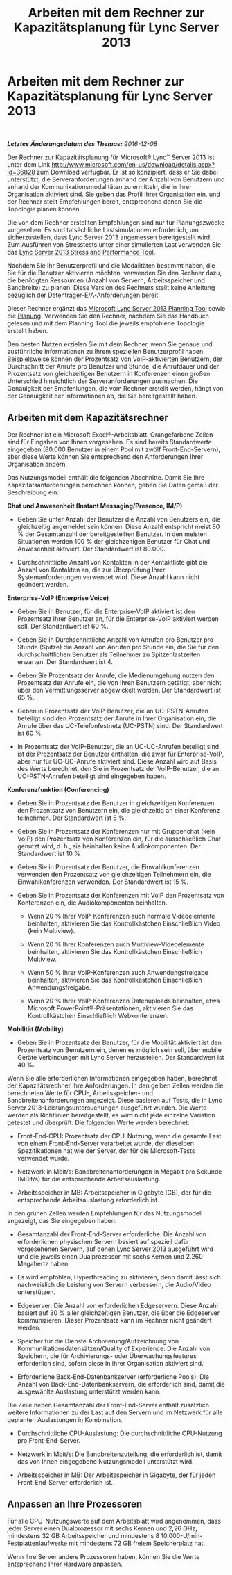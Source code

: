 ﻿---
title: Arbeiten mit dem Rechner zur Kapazitätsplanung für Lync Server 2013
TOCTitle: Arbeiten mit dem Rechner zur Kapazitätsplanung für Lync Server 2013
ms:assetid: e86c1f05-1393-408a-9549-6001572ec50d
ms:mtpsurl: https://technet.microsoft.com/de-de/library/Dn362852(v=OCS.15)
ms:contentKeyID: 56269349
ms.date: 12/10/2016
mtps_version: v=OCS.15
ms.translationtype: HT
---

# Arbeiten mit dem Rechner zur Kapazitätsplanung für Lync Server 2013

 

_**Letztes Änderungsdatum des Themas:** 2016-12-08_

Der Rechner zur Kapazitätsplanung für Microsoft® Lync™ Server 2013 ist unter dem Link <http://www.microsoft.com/en-us/download/details.aspx?id=36828> zum Download verfügbar. Er ist so konzipiert, dass er Sie dabei unterstützt, die Serveranforderungen anhand der Anzahl von Benutzern und anhand der Kommunikationsmodalitäten zu ermitteln, die in Ihrer Organisation aktiviert sind. Sie geben das Profil Ihrer Organisation ein, und der Rechner stellt Empfehlungen bereit, entsprechend denen Sie die Topologie planen können.

Die von dem Rechner erstellten Empfehlungen sind nur für Planungszwecke vorgesehen. Es sind tatsächliche Lastsimulationen erforderlich, um sicherzustellen, dass Lync Server 2013 angemessen bereitgestellt wird. Zum Ausführen von Stresstests unter einer simulierten Last verwenden Sie das [Lync Server 2013 Stress and Performance Tool](http://go.microsoft.com/fwlink/?linkid=282724).

Nachdem Sie Ihr Benutzerprofil und die Modalitäten bestimmt haben, die Sie für die Benutzer aktivieren möchten, verwenden Sie den Rechner dazu, die benötigten Ressourcen (Anzahl von Servern, Arbeitsspeicher und Bandbreite) zu planen. Diese Version des Rechners stellt keine Anleitung bezüglich der Datenträger-E/A-Anforderungen bereit.

Dieser Rechner ergänzt das [Microsoft Lync Server 2013 Planning Tool](http://go.microsoft.com/fwlink/?linkid=282725) sowie die [Planung](lync-server-2013-planning.md). Verwenden Sie den Rechner, nachdem Sie das Handbuch gelesen und mit dem Planning Tool die jeweils empfohlene Topologie erstellt haben.

Den besten Nutzen erzielen Sie mit dem Rechner, wenn Sie genaue und ausführliche Informationen zu Ihrem speziellen Benutzerprofil haben. Beispielsweise können der Prozentsatz von VoIP-aktivierten Benutzern, der Durchschnitt der Anrufe pro Benutzer und Stunde, die Anrufdauer und der Prozentsatz von gleichzeitigen Benutzern in Konferenzen einen großen Unterschied hinsichtlich der Serveranforderungen ausmachen. Die Genauigkeit der Empfehlungen, die vom Rechner erstellt werden, hängt von der Genauigkeit der Informationen ab, die Sie bereitgestellt haben.

## Arbeiten mit dem Kapazitätsrechner

Der Rechner ist ein Microsoft Excel®-Arbeitsblatt. Orangefarbene Zellen sind für Eingaben von Ihnen vorgesehen. Es sind bereits Standardwerte eingegeben (80.000 Benutzer in einem Pool mit zwölf Front-End-Servern), aber diese Werte können Sie entsprechend den Anforderungen Ihrer Organisation ändern.

Das Nutzungsmodell enthält die folgenden Abschnitte. Damit Sie Ihre Kapazitätsanforderungen berechnen können, geben Sie Daten gemäß der Beschreibung ein:

**Chat und Anwesenheit (Instant Messaging/Presence, IM/P)**

  - Geben Sie unter Anzahl der Benutzer die Anzahl von Benutzers ein, die gleichzeitig angemeldet sein können. Diese Anzahl entspricht meist 80 % der Gesamtanzahl der bereitgestellten Benutzer. In den meisten Situationen werden 100 % der gleichzeitigen Benutzer für Chat und Anwesenheit aktiviert. Der Standardwert ist 80.000.

  - Durchschnittliche Anzahl von Kontakten in der Kontaktliste gibt die Anzahl von Kontakten an, die zur Überprüfung Ihrer Systemanforderungen verwendet wird. Diese Anzahl kann nicht geändert werden.

**Enterprise-VoIP (Enterprise Voice)**

  - Geben Sie in Benutzer, für die Enterprise-VoIP aktiviert ist den Prozentsatz Ihrer Benutzer an, für die Enterprise-VoIP aktiviert werden soll. Der Standardwert ist 60 %.

  - Geben Sie in Durchschnittliche Anzahl von Anrufen pro Benutzer pro Stunde (Spitze) die Anzahl von Anrufen pro Stunde ein, die Sie für den durchschnittlichen Benutzer als Teilnehmer zu Spitzenlastzeiten erwarten. Der Standardwert ist 4.

  - Geben Sie Prozentsatz der Anrufe, die Medienumgehung nutzen den Prozentsatz der Anrufe ein, die von Ihren Benutzern getätigt, aber nicht über den Vermittlungsserver abgewickelt werden. Der Standardwert ist 65 %.

  - Geben in Prozentsatz der VoIP-Benutzer, die an UC-PSTN-Anrufen beteiligt sind den Prozentsatz der Anrufe in Ihrer Organisation ein, die Anrufe über das UC-Telefonfestnetz (UC-PSTN) sind. Der Standardwert ist 60 %

  - In Prozentsatz der VoIP-Benutzer, die an UC-UC-Anrufen beteiligt sind ist der Prozentsatz der Benutzer enthalten, die zwar für Enterprise-VoIP, aber nur für UC-UC-Anrufe aktiviert sind. Diese Anzahl wird auf Basis des Werts berechnet, den Sie in Prozentsatz der VoIP-Benutzer, die an UC-PSTN-Anrufen beteiligt sind eingegeben haben.

**Konferenzfunktion (Conferencing)**

  - Geben Sie in Prozentsatz der Benutzer in gleichzeitigen Konferenzen den Prozentsatz von Benutzern ein, die gleichzeitig an einer Konferenz teilnehmen. Der Standardwert ist 5 %.

  - Geben Sie in Prozentsatz der Konferenzen nur mit Gruppenchat (kein VoIP) den Prozentsatz von Konferenzen ein, für die ausschließlich Chat genutzt wird, d. h., sie beinhalten keine Audiokomponenten. Der Standardwert ist 10 %

  - Geben Sie in Prozentsatz der Benutzer, die Einwahlkonferenzen verwenden den Prozentsatz von gleichzeitigen Teilnehmern ein, die Einwahlkonferenzen verwenden. Der Standardwert ist 15 %.

  - Geben Sie in Prozentsatz der Konferenzen mit VoIP den Prozentsatz von Konferenzen ein, die Audiokomponenten beinhalten.
    
      - Wenn 20 % Ihrer VoIP-Konferenzen auch normale Videoelemente beinhalten, aktivieren Sie das Kontrollkästchen Einschließlich Video (kein Multiview).
    
      - Wenn 20 % Ihrer Konferenzen auch Multiview-Videoelemente beinhalten, aktivieren Sie das Kontrollkästchen Einschließlich Multiview.
    
      - Wenn 50 % Ihrer VoIP-Konferenzen auch Anwendungsfreigabe beinhalten, aktivieren Sie das Kontrollkästchen Einschließlich Anwendungsfreigabe.
    
      - Wenn 20 % Ihrer VoIP-Konferenzen Datenuploads beinhalten, etwa Microsoft PowerPoint®-Präsentationen, aktivieren Sie das Kontrollkästchen Einschließlich Webkonferenzen.

**Mobilität (Mobility)**

  - Geben Sie in Prozentsatz der Benutzer, für die Mobilität aktiviert ist den Prozentsatz von Benutzern ein, denen es möglich sein soll, über mobile Geräte Verbindungen mit Lync Server herzustellen. Der Standardwert ist 40 %.

Wenn Sie alle erforderlichen Informationen eingegeben haben, berechnet der Kapazitätsrechner Ihre Anforderungen. In den gelben Zellen werden die berechneten Werte für CPU-, Arbeitsspeicher- und Bandbreitenanforderungen angezeigt. Diese basieren auf Tests, die in Lync Server 2013-Leistungsuntersuchungen ausgeführt wurden. Die Werte werden als Richtlinien bereitgestellt, es wird nicht jede einzelne Variation getestet und überprüft. Die folgenden Werte werden berechnet:

  - Front-End-CPU: Prozentsatz der CPU-Nutzung, wenn die gesamte Last von einem Front-End-Server verarbeitet wurde, der dieselben Spezifikationen hat wie der Server, der für die Microsoft-Tests verwendet wurde.

  - Netzwerk in Mbit/s: Bandbreitenanforderungen in Megabit pro Sekunde (MBit/s) für die entsprechende Arbeitsauslastung.

  - Arbeitsspeicher in MB: Arbeitsspeicher in Gigabyte (GB), der für die entsprechende Arbeitsauslastung erforderlich ist.

In den grünen Zellen werden Empfehlungen für das Nutzungsmodell angezeigt, das Sie eingegeben haben.

  - Gesamtanzahl der Front-End-Server erforderliche: Die Anzahl von erforderlichen physischen Servern basiert auf speziell dafür vorgesehenen Servern, auf denen Lync Server 2013 ausgeführt wird und die jeweils einen Dualprozessor mit sechs Kernen und 2.260 Megahertz haben.

  - Es wird empfohlen, Hyperthreading zu aktivieren, denn damit lässt sich nachweislich die Leistung von Servern verbessern, die Audio/Video unterstützen.

  - Edgeserver: Die Anzahl von erforderlichen Edgeservern. Diese Anzahl basiert auf 30 % aller gleichzeitigen Benutzer, die über die Edgeserver kommunizieren. Dieser Prozentsatz kann im Rechner nicht geändert werden.

  - Speicher für die Dienste Archivierung/Aufzeichnung von Kommunikationsdatensätzen/Quality of Experience: Die Anzahl von Speichern, die für Archivierungs- oder Überwachungsfeatures erforderlich sind, sofern diese in Ihrer Organisation aktiviert sind.

  - Erforderliche Back-End-Datenbankserver (erforderliche Pools): Die Anzahl von Back-End-Datenbankservern, die erforderlich sind, damit die ausgewählte Auslastung unterstützt werden kann.

Die Zeile neben Gesamtanzahl der Front-End-Server enthält zusätzlich weitere Informationen zu der Last auf den Servern und im Netzwerk für alle geplanten Auslastungen in Kombination.

  - Durchschnittliche CPU-Auslastung: Die durchschnittliche CPU-Nutzung pro Front-End-Server.

  - Netzwerk in Mbit/s: Die Bandbreitenzuteilung, die erforderlich ist, damit das von Ihnen eingegebene Nutzungsmodell unterstützt wird.

  - Arbeitsspeicher in MB: Der Arbeitsspeicher in Gigabyte, der für jeden Front-End-Server erforderlich ist.

## Anpassen an Ihre Prozessoren

Für alle CPU-Nutzungswerte auf dem Arbeitsblatt wird angenommen, dass jeder Server einen Dualprozessor mit sechs Kernen und 2,26 GHz, mindestens 32 GB Arbeitsspeicher und mindestens 8 10.000-U/min-Festplattenlaufwerke mit mindestens 72 GB freiem Speicherplatz hat.

Wenn Ihre Server andere Prozessoren haben, können Sie die Werte entsprechend Ihrer Hardware anpassen.


